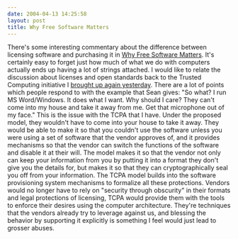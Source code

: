 ```yaml
---
date: 2004-04-13 14:25:58
layout: post
title: Why Free Software Matters
---
```


There's some interesting commentary about the difference between licensing software and purchasing it in [Why Free Software Matters](http://www.osnews.com/story.php?news_id=6710). It's certainly easy to forget just how much of what we do with computers actually ends up having a lot of strings attached. I would like to relate the discussion about licenses and open standards back to the Trusted Computing initiative I [brought up again yesterday](http://www.bitsplitter.net/blog/index.php?p=238). There are a lot of points which people respond to with the example that Sean gives: "So what? I run MS Word/Windows. It does what I want. Why should I care? They can't come into my house and take it away from me. Get that microphone out of my face." This is the issue with the TCPA that I have. Under the proposed model, they wouldn't have to come into your house to take it away. They would be able to make it so that you couldn't use the software unless you were using a set of software that the vendor approves of, and it provides mechanisms so that the vendor can switch the functions of the software and disable it at their will. The model makes it so that the vendor not only can keep your information from you by putting it into a format they don't give you the details for, but makes it so that they can cryptographically seal you off from your information. The TCPA model builds into the software provisioning system mechanisms to formalize all these protections. Vendors would no longer have to rely on "security through obscurity" in their formats and legal protections of licensing, TCPA would provide them with the tools to enforce their desires using the computer architecture. They're techniques that the vendors already try to leverage against us, and blessing the behavior by supporting it explicitly is something I feel would just lead to grosser abuses.

